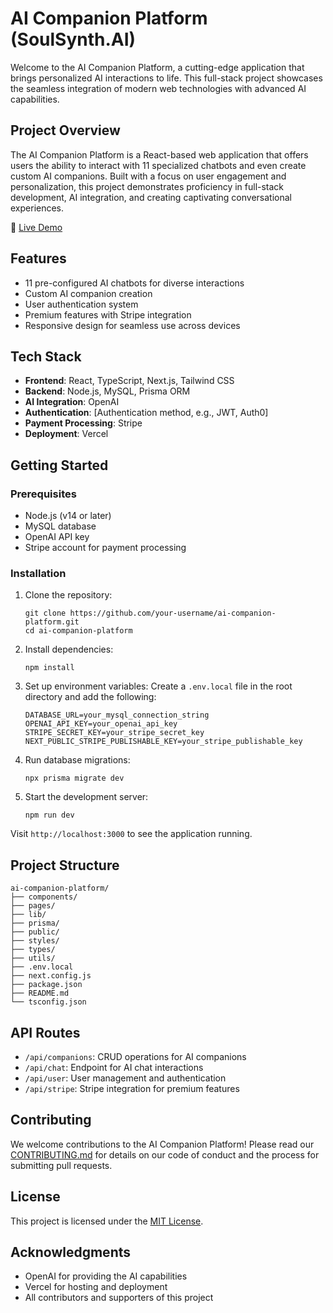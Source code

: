 # AI Companion Platform (SoulSynth.AI)

Welcome to the AI Companion Platform, a cutting-edge application that brings personalized AI interactions to life. This full-stack project showcases the seamless integration of modern web technologies with advanced AI capabilities.

## Project Overview

The AI Companion Platform is a React-based web application that offers users the ability to interact with 11 specialized chatbots and even create custom AI companions. Built with a focus on user engagement and personalization, this project demonstrates proficiency in full-stack development, AI integration, and creating captivating conversational experiences.

🔗 [Live Demo](https://ai-companion-one.vercel.app/)

## Features

- 11 pre-configured AI chatbots for diverse interactions
- Custom AI companion creation
- User authentication system
- Premium features with Stripe integration
- Responsive design for seamless use across devices

## Tech Stack

- **Frontend**: React, TypeScript, Next.js, Tailwind CSS
- **Backend**: Node.js, MySQL, Prisma ORM
- **AI Integration**: OpenAI
- **Authentication**: [Authentication method, e.g., JWT, Auth0]
- **Payment Processing**: Stripe
- **Deployment**: Vercel

## Getting Started

### Prerequisites

- Node.js (v14 or later)
- MySQL database
- OpenAI API key
- Stripe account for payment processing

### Installation

1. Clone the repository:
   ```
   git clone https://github.com/your-username/ai-companion-platform.git
   cd ai-companion-platform
   ```

2. Install dependencies:
   ```
   npm install
   ```

3. Set up environment variables:
   Create a `.env.local` file in the root directory and add the following:
   ```
   DATABASE_URL=your_mysql_connection_string
   OPENAI_API_KEY=your_openai_api_key
   STRIPE_SECRET_KEY=your_stripe_secret_key
   NEXT_PUBLIC_STRIPE_PUBLISHABLE_KEY=your_stripe_publishable_key
   ```

4. Run database migrations:
   ```
   npx prisma migrate dev
   ```

5. Start the development server:
   ```
   npm run dev
   ```

Visit `http://localhost:3000` to see the application running.

## Project Structure

```
ai-companion-platform/
├── components/
├── pages/
├── lib/
├── prisma/
├── public/
├── styles/
├── types/
├── utils/
├── .env.local
├── next.config.js
├── package.json
├── README.md
└── tsconfig.json
```

## API Routes

- `/api/companions`: CRUD operations for AI companions
- `/api/chat`: Endpoint for AI chat interactions
- `/api/user`: User management and authentication
- `/api/stripe`: Stripe integration for premium features

## Contributing

We welcome contributions to the AI Companion Platform! Please read our [CONTRIBUTING.md](CONTRIBUTING.md) for details on our code of conduct and the process for submitting pull requests.

## License

This project is licensed under the [MIT License](LICENSE).

## Acknowledgments

- OpenAI for providing the AI capabilities
- Vercel for hosting and deployment
- All contributors and supporters of this project
